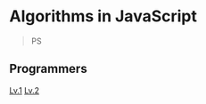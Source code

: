 # Algorithms in JavaScript

> PS

## Programmers

[Lv.1](https://github.com/wayandway/algorithms-javascript/blob/main/programmers/Lv1/Lv1.md)
[Lv.2](https://github.com/wayandway/algorithms-javascript/blob/main/programmers/Lv2/Lv2.md)
